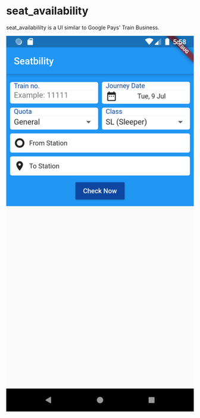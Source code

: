 # seat_availability

seat_availabililty is a UI similar to Google Pays' Train Business.

![Screenshot](https://github.com/sxillocc/Hands-on-with-Flutter/blob/master/seat_availability/assets/screenshot.png)
